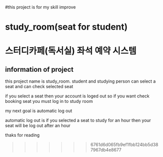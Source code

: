 
#this project is for my skill improve

# study_room(seat for student)
# 스터디카페(독서실) 좌석 예약 시스템

## information of project
this project name is study_room.
student and studying person can select a seat and can check selected seat
 
if you select a seat then your account is loged out so if you want check booking seat 
you must log in to study room 

my next goal is automatic log out 

automatic log out is if you selected a seat to study for an hour then your seat will be log out after an hour   

thaks for reading



>>>>>>> 6761d6d065fb9ef1fbb124bb5d387967db4e8677


